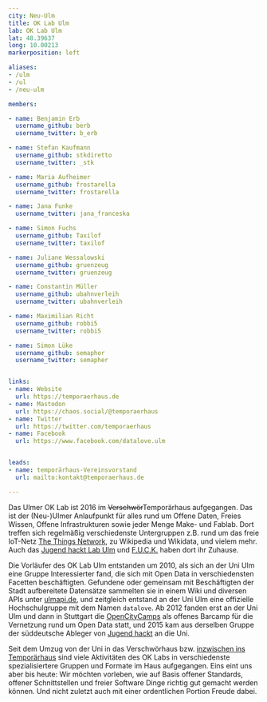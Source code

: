 ```yaml
---
city: Neu-Ulm
title: OK Lab Ulm
lab: OK Lab Ulm
lat: 48.39637
long: 10.00213
markerposition: left

aliases:
- /ulm
- /ul
- /neu-ulm

members:

- name: Benjamin Erb
  username_github: berb
  username_twitter: b_erb

- name: Stefan Kaufmann
  username_github: stkdiretto
  username_twitter: _stk

- name: Maria Aufheimer
  username_github: frostarella
  username_twitter: frostarella

- name: Jana Funke
  username_twitter: jana_franceska

- name: Simon Fuchs
  username_github: Taxilof
  username_twitter: taxilof

- name: Juliane Wessalowski
  username_github: gruenzeug
  username_twitter: gruenzeug

- name: Constantin Müller
  username_github: ubahnverleih
  username_twitter: ubahnverleih

- name: Maximilian Richt
  username_github: robbi5
  username_twitter: robbi5

- name: Simon Lüke
  username_github: semaphor
  username_twitter: semapher


links:
- name: Website
  url: https://temporaerhaus.de
- name: Mastodon
  url: https://chaos.social/@temporaerhaus
- name: Twitter
  url: https://twitter.com/temporaerhaus
- name: Facebook
  url: https://www.facebook.com/datalove.ulm


leads:
- name: temporärhaus-Vereinsvorstand
  url: mailto:kontakt@temporaerhaus.de

---
```


Das Ulmer OK Lab ist 2016 im <del>Verschwör</del>Temporärhaus aufgegangen. Das ist der (Neu-)Ulmer Anlaufpunkt für alles rund um Offene Daten, Freies Wissen, Offene Infrastrukturen sowie jeder Menge Make- und Fablab. Dort treffen sich regelmäßig verschiedenste Untergruppen z.B. rund um das freie IoT-Netz [The Things Network](https://lora.ulm-digital.com/), zu Wikipedia und Wikidata, und vielem mehr. Auch das [Jugend hackt Lab Ulm](https://jugendhackt.org/labs/) und [F.U.C.K.](https://temporaerhaus.de/neu-f-u-c-k-frauen-und-computer-kram-ulm-treffen/) haben dort ihr Zuhause.

Die Vorläufer des OK Lab Ulm entstanden um 2010, als sich an der Uni Ulm eine Gruppe Interessierter fand, die sich mit Open Data in verschiedensten Facetten beschäftigten. Gefundene oder gemeinsam mit Beschäftigten der Stadt aufbereitete Datensätze sammelten sie in einem Wiki und diversen APIs unter [ulmapi.de](https://www.ulmapi.de/), und zeitgleich entstand an der Uni Ulm eine offizielle Hochschulgruppe mit dem Namen `datalove`. Ab 2012 fanden erst an der Uni Ulm und dann in Stuttgart die [OpenCityCamps](http://www.opencitycamp.de/) als offenes Barcamp für die Vernetzung rund um Open Data statt, und 2015 kam aus derselben Gruppe der süddeutsche Ableger von [Jugend hackt](https://jugendhackt.org) an die Uni.

Seit dem Umzug von der Uni in das Verschwörhaus bzw. [inzwischen ins Temporärhaus](https://temporaerhaus.de/stellungnahme-und-ausblick-zum-urteil-im-markenrechtsstreit/) sind viele Aktivitäten des OK Labs in verschiedenste spezialisiertere Gruppen und Formate im Haus aufgegangen. Eins eint uns aber bis heute: Wir möchten vorleben, wie auf Basis offener Standards, offener Schnittstellen und freier Software Dinge richtig gut gemacht werden können. Und nicht zuletzt auch mit einer ordentlichen Portion Freude dabei.
